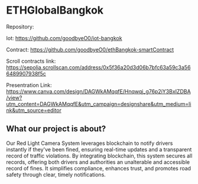 # ETHGlobalBangkok

Repository:

Iot: https://github.com/goodbyeO0/iot-bangkok

Contract: https://github.com/goodbyeO0/ethBangkok-smartContract

Scroll contracts link: https://sepolia.scrollscan.com/address/0x5f36a20d3d06b7bfc63a59c3a566489907938f5c

Presentration Link: https://www.canva.com/design/DAGWkAMqqfE/Hnqwqj_g76p2iY3BxIZDBA/view?utm_content=DAGWkAMqqfE&utm_campaign=designshare&utm_medium=link&utm_source=editor

## What our project is about?

Our Red Light Camera System leverages blockchain to notify drivers instantly if they've been fined, ensuring real-time updates and a transparent record of traffic violations. By integrating blockchain, this system secures all records, offering both drivers and authorities an unalterable and accessible record of fines. It simplifies compliance, enhances trust, and promotes road safety through clear, timely notifications.

